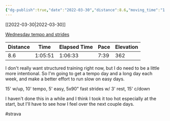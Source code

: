 ```yaml
---
{"dg-publish":true,"date":"2022-03-30","distance":8.6,"moving_time":"1:05:51","elapsed_time":"1:06:33","pace":"7:39","total_elevation_gain":362,"url":"https://www.strava.com/activities/6909407361","permalink":"/01-personal/strava/2022-03-30-wednesday-tempo-and-strides/","dgPassFrontmatter":true}
---
```



[[2022-03-30\|2022-03-30]]

[Wednesday tempo and strides](https://www.strava.com/activities/6909407361)

| Distance | Time    | Elapsed Time | Pace | Elevation |
| -------- | ------- | ------------ | ---- | --------- |
| 8.6      | 1:05:51 | 1:06:33      | 7:39 | 362       |


I don't really want structured training right now, but I do need to be a little more intentional. So I'm going to get a tempo day and a long day each week, and make a better effort to run slow on easy days.

15' w/up, 10' tempo, 5' easy, 5x90" fast strides w/ 3' rest, 15' c/down

I haven't done this in a while and I think I took it too hot especially at the start, but I'll have to see how I feel over the next couple days.

#strava

